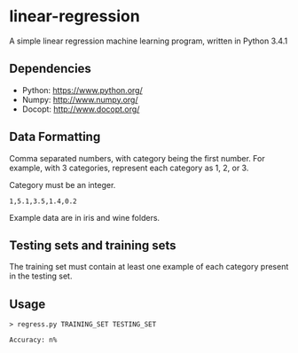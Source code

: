 # linear-regression
A simple linear regression machine learning program, written in Python 3.4.1

## Dependencies
* Python: https://www.python.org/
* Numpy: http://www.numpy.org/
* Docopt: http://www.docopt.org/

## Data Formatting
Comma separated numbers, with category being the first number. For example, with 3 categories, represent each category as 1, 2, or 3.

Category must be an integer.

```
1,5.1,3.5,1.4,0.2
```

Example data are in iris and wine folders.

## Testing sets and training sets
The training set must contain at least one example of each category present in the testing set.

## Usage
```
> regress.py TRAINING_SET TESTING_SET

Accuracy: n%
```
